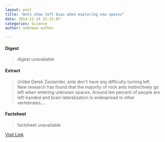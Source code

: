 ```yaml
---
layout: post
title: "Ants show left bias when exploring new spaces"
date: 2014-12-24 15:31:07
categories: Science
author: unknown author

---
```



#### Digest
>digest unavailable

#### Extract
>Unlike Derek Zoolander, ants don't have any difficulty turning left. New research has found that the majority of rock ants instinctively go left when entering unknown spaces. Around ten percent of people are left-handed and brain lateralization is widespread in other vertebrates....

#### Factsheet
>factsheet unavailable

[Visit Link](http://feeds.sciencedaily.com/~r/sciencedaily/~3/Lmim4ar6BQs/141224103107.htm)


